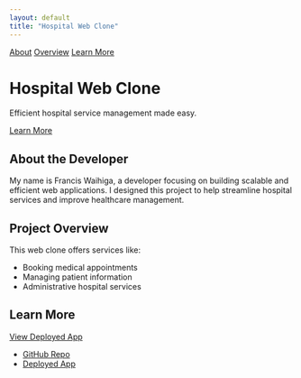 ```yaml
---
layout: default
title: "Hospital Web Clone"
---
```


<!-- Navigation Bar -->
<nav class="nav-bar">
  <a href="#about">About</a>
  <a href="#overview">Overview</a>
  <a href="#learn-more">Learn More</a>
</nav>

<!-- Cover Image Section -->
<div class="cover-image" style="background-image: url('./assets/images/hospital.jpg');">
  <h1>Hospital Web Clone</h1>
  <p>Efficient hospital service management made easy.</p>
  <a href="#learn-more" class="button">Learn More</a>
</div>

<!-- About Section -->
## <a id="about"></a>About the Developer

My name is Francis Waihiga, a developer focusing on building scalable and efficient web applications. I designed this project to help streamline hospital services and improve healthcare management.

<!-- Project Overview Section -->
## <a id="overview"></a>Project Overview

This web clone offers services like:

- Booking medical appointments
- Managing patient information
- Administrative hospital services

<!-- Learn More Section -->
## <a id="learn-more"></a>Learn More

<a href="https://deployed-app-url.com" class="button button-green">View Deployed App</a>

- [GitHub Repo](https://github.com/FrancKenya/Hospital_web_Clone1)
- [Deployed App](https://deployed-app-url.com)
